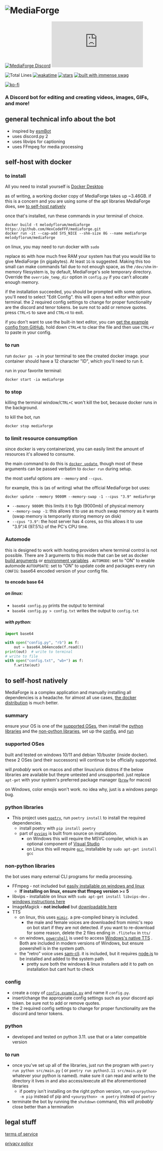 # ![MediaForge](media/external/banner.png)

[![MediaForge Discord](https://discordapp.com/api/guilds/803788965215338546/widget.png)](https://discord.gg/xwWjgyVqBz)
[![uptime](https://app.statuscake.com/button/index.php?Track=6022597&Design=6)](https://uptime.statuscake.com/?TestID=JyWrfGfIjT)

[//]: # ([![Discord Bots]&#40;https://top.gg/api/widget/status/780570413767983122.svg&#41;]&#40;https://top.gg/bot/780570413767983122&#41;)

[//]: # ([![Discord Bots]&#40;https://top.gg/api/widget/servers/780570413767983122.svg&#41;]&#40;https://top.gg/bot/780570413767983122&#41;)

[//]: # ([![Discord Bots]&#40;https://top.gg/api/widget/upvotes/780570413767983122.svg&#41;]&#40;https://top.gg/bot/780570413767983122/vote&#41;)

![Total Lines](https://img.shields.io/tokei/lines/github/HexCodeFFF/mediaforge)
[![wakatime](https://wakatime.com/badge/github/HexCodeFFF/mediaforge.svg)](https://wakatime.com/badge/github/HexCodeFFF/mediaforge)
[![stars](https://img.shields.io/github/stars/HexCodeFFF/mediaforge?style=social)](https://github.com/HexCodeFFF/mediaforge/stargazers)
[![built with immense swag](https://img.shields.io/static/v1?label=built+with&message=immense+swag&color=D262BA)](https://knowyourmeme.com/memes/trollface)

[//]: # (![discord.py]&#40;https://img.shields.io/github/pipenv/locked/dependency-version/HexCodeFFF/mediaforge/nextcord&#41;)

[//]: # (![python]&#40;https://img.shields.io/github/pipenv/locked/python-version/HexCodeFFF/mediaforge&#41;)

[![ko-fi](https://ko-fi.com/img/githubbutton_sm.svg)](https://ko-fi.com/Q5Q75US4A)

### A Discord bot for editing and creating videos, images, GIFs, and more!

## general technical info about the bot

- inspired by [esmBot](https://github.com/esmBot/esmBot)
- uses discord.py 2
- uses libvips for captioning
- uses FFmpeg for media processing

## self-host with docker

### to install

All you need to install yourself is [Docker Desktop](https://docs.docker.com/get-docker/)

as of writing, a working docker copy of MediaForge takes up ~3.46GB. if this is a concern and you are using some of the
apt libraries MediaForge does, see [to self-host natively](#to-self-host-natively)

once that's installed, run these commands in your terminal of choice.

```shell
docker build -t melodyflorum/mediaforge https://github.com/HexCodeFFF/mediaforge.git
docker run -it --cap-add SYS_NICE --shm-size 8G --name mediaforge melodyflorum/mediaforge
```

on linux, you may need to run docker with `sudo`

replace `8G` with how much free RAM your system has that you would like to give MediaForge (in gigabytes). At least `1G`
is suggested. Making this too small can make commands fail due to not enough space, as the `/dev/shm` in-memory
filesystem is, by default, MediaForge's sole temporary directory. Override the `override_temp_dir` option in `config.py`
if you can't allocate enough memory.

if the installation succeeded, you should be prompted with some options. you'll need to select "Edit Config". this will
open a text editor within your terminal. the 2 required config settings to change for proper functionality are the
discord and tenor tokens. be sure not to add or remove quotes. press `CTRL+S` to save and `CTRL+X` to exit.

if you don't want to use the built-in text editor, you can [get the example config from GitHub](config.example.py), hold
down `CTRL+K` to clear the file and then use `CTRL+V` to paste in your config.

### to run

run `docker ps -a` in your terminal to see the created docker image. your container should have a 12 character "ID",
which you'll need to run it.

run in your favorite terminal:

```shell
docker start -ia mediaforge
```

### to stop

killing the terminal window/`CTRL+C` won't kill the bot, because docker runs in the background.

to kill the bot, run

```shell
docker stop mediaforge
```

### to limit resource consumption

since docker is very containerized, you can easily limit the amount of resources it's allowed to consume.

the main command to do this is [`docker update`](https://docs.docker.com/engine/reference/commandline/update/#usage),
though most of these arguments can be passed verbatim to `docker run` during setup.

the most useful options are `--memory` and `--cpus`.

for example, this is (as of writing) what the official MediaForge bot uses:

```shell
docker update --memory 9000M --memory-swap -1 --cpus "3.9" mediaforge
```

- `--memory 9000M`: this limits it to 9gb (9000mb) of physical memory
- `--memory-swap -1`: this allows it to use as much swap memory as it wants (swap memory is temporarily storing memory
  on disk)
- `--cpus "3.9"`: the host server has 4 cores, so this allows it to use "3.9"/4 (97.5%) of the PC's CPU time.

### Automode

this is designed to work with hosting providers where terminal control is not possible. There are 3 arguments to this
mode that can be set as
docker [build arguments](https://docs.docker.com/engine/reference/commandline/build/#set-build-time-variables---build-arg)
or [environment variables](https://docs.docker.com/engine/reference/commandline/run/#set-environment-variables--e---env---env-file)
.
`AUTOMODE`: set to "ON" to enable automode
`AUTOUPDATE`: set to "ON" to update code and packages every run
`CONFIG`: base64 encoded version of your config file.

#### to encode base 64

##### on linux:

- `base64 config.py` prints the output to terminal
- `base64 config.py > config.txt` writes the output to `config.txt`

##### with python:

```python
import base64

with open("config.py", "rb") as f:
    out = base64.b64encode(f.read())
print(out)  # write to terminal
# write to file
with open("config.txt", "wb+") as f:
    f.write(out)
```

## to self-host natively

MediaForge is a complex application and manually installing all dependencies is a headache. for almost all use
cases, [the docker distribution](#self-host-with-docker) is much better.

### summary

ensure your OS is one of the [supported OSes](#supported-oses), then install the [python libraries](#python-libraries)
and the [non-python libraries](#non-python-libraries), set up the [config](#config), and [run](#to-run)

### supported OSes

built and tested on windows 10/11 and debian 10/buster (inside docker). these 2 OSes (and their successors) will
continue to be officially supported.

will _probably_ work on macos and other linux/unix distros if the below libraries are available but theyre untested and
unsupported. just replace `apt-get` with your system's preferred package manager ([`brew`](https://brew.sh/) for macos)

on Windows, color emojis won't work. no idea why, just is a windows pango bug.

### python libraries

- This project uses [`poetry`](https://python-poetry.org/), run `poetry install` to install the required dependencies.
    - install poetry with `pip install poetry`
    - part of [`pyvips`](https://pypi.org/project/pyvips/) is built from source on installation.
        - on Windows this will require the MSVC compiler, which is an optional component
          of [Visual Studio](https://visualstudio.microsoft.com/downloads/)
        - on Linux this will require [`gcc`](https://packages.ubuntu.com/bionic/gcc), installable
          by `sudo apt-get install gcc`

### non-python libraries

the bot uses many external CLI programs for media processing.

- FFmpeg - not included but [easily installable on windows and linux](https://ffmpeg.org/download.html)
    - **If installing on linux, ensure that ffmpeg version >= 5**
- libvips - installable on linux with `sudo apt-get install libvips-dev`
  . [windows instructions here](https://www.libvips.org/install.html#installing-the-windows-binary)
- ImageMagick - **not included** but [downloadable here](https://imagemagick.org/script/download.php)
- TTS
    - on linux, this uses [`mimic`](https://github.com/MycroftAI/mimic1). a pre-compiled binary is included.
        - the male and female voices are downloaded from mimic's repo on bot start if they are not detected. if you want
          to re-download for some reason, delete the 2 files ending in `.flitefox` in `tts/`
    - on windows, [`powershell`](https://aka.ms/powershell) is used to
      access [Windows's native TTS](https://docs.microsoft.com/en-us/uwp/api/windows.media.speechsynthesis.speechsynthesizer)
      . Both are included in modern versions of Windows, but ensure powershell is in the system path.
    - the "retro" voice uses [sam-cli](https://github.com/HexCodeFFF/sam-cli). it is included, but it
      requires [node.js](https://nodejs.org/) to be installed and added to the system path
        - pretty sure both the windows & linux installers add it to path on installation but cant hurt to check

### config

- create a copy of [`config.example.py`](config.example.py) and name it `config.py`.
- insert/change the appropriate config settings such as your discord api token. be sure not to add or remove quotes.
- the 2 required config settings to change for proper functionality are the discord and tenor tokens.

### python

- developed and tested on python 3.11. use that or a later compatible version

### to run

- once you've set up all of the libraries, just run the program with `poetry run python src/main.py` (
  or `poetry run python3.11 src/main.py` or whatever your python is named). make sure it can read and write to the
  directory
  it lives in and also access/execute all the aforementioned libraries
    - if poetry isn't installing on the right python version, run `<yourpython> -m pip` instead of pip
      and `<yourpython> -m poetry` instead of `poetry`
- terminate the bot by running the `shutdown` command, this will _probably_ close better than a termination

## legal stuff

[terms of service](media/external/terms_of_service.md)

[privacy policy](media/external/privacy_policy.md)